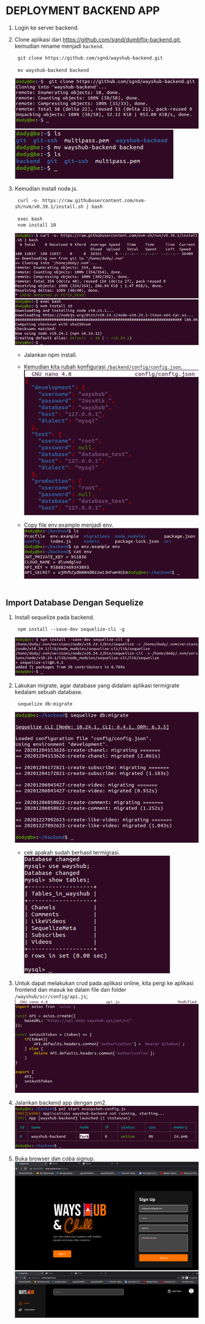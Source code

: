 # **DEPLOYMENT BACKEND APP**

1. Login ke server backend.
2. Clone aplikasi dari https://github.com/sgnd/dumbflix-backend.git, kemudian rename menjadi `backend`.
   
        git clone https://github.com/sgnd/wayshub-backend.git

        mv wayshub-backend backend
    ![clone](assets/images-deployment-for-backend-app/clone.png) <br>
    ![rename](assets/images-deployment-for-backend-app/rename.png) <br>

3. Kemudian install node.js.

        curl -o- https://raw.githubusercontent.com/nvm-sh/nvm/v0.39.1/install.sh | bash
        
        exec bash
        nvm install 10
  
    ![isntallnvm](assets/images-deployment-for-backend-app/installnvm.png) <br>
    ![installnode](assets/images-deployment-for-backend-app/installnode.png) <br>

    - Jalankan npm install.

    - Kemudian kita rubah konfigurasi `/backend/config/config.json`. <br>
    ![config](assets/images-deployment-for-backend-app/config.png) <br>

    - Copy file env.example menjadi env. <br>
    ![copyenv](assets/images-deployment-for-backend-app/copyenv.png) <br><br>

## Import Database Dengan Sequelize

1. Install sequelize pada backend.

        npm install --save-dev sequelize-cli -g
    ![installsequelize](assets/images-deployment-for-backend-app/installsequelize.png) <br>

2. Lakukan migrate, agar database yang didalam aplikasi termigrate kedalam sebuah database.

        sequelize db:migrate
    ![sequelize](assets/images-deployment-for-backend-app/sequelize.png) <br>

    - cek apakah sudah berhasil termigrasi. <br>
    ![cekmysql](assets/images-deployment-for-backend-app/cekmysql.png) <br>

3. Untuk dapat melakukan crud pada aplikasi online, kita pergi ke aplikasi frontend dan masuk ke dalam file dan folder `/wayshub/scr/config/api.js`; <br>
   ![editapi](assets/images-deployment-for-backend-app/editapi.png) <br>

4. Jalankan backend app dengan pm2. <br>
   ![run](assets/images-deployment-for-backend-app/run.png) <br>

5. Buka browser dan coba signup. <br>
   ![result](assets/images-deployment-for-backend-app/result.png)
   ![result2](assets/images-deployment-for-backend-app/result2.png)

